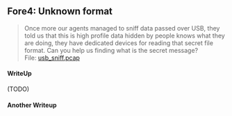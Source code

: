 ## Fore4: Unknown format

> Once more our agents managed to sniff data passed over USB, they told us that this is high profile data hidden by people knows what they are doing, they have dedicated devices for reading that secret file format. Can you help us finding what is the secret message? <br>
> File: [usb_sniff.pcap](https://github.com/TraiOi/CTF_WriteUp/blob/master/2017/AlexCTF/Forensics/lib/usb_sniff.pcap)

#### WriteUp

(TODO)

#### Another Writeup

